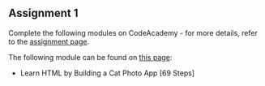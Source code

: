 ## Assignment 1 

Complete the following modules on CodeAcademy - for more details, refer to the [assignment page](./assignments.md).

The following module can be found on [this page](https://www.freecodecamp.org/learn/2022/responsive-web-design/):

- Learn HTML by Building a Cat Photo App [69 Steps]
